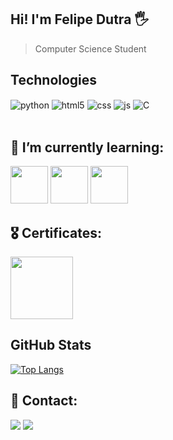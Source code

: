 ## Hi! I'm Felipe Dutra 🖐️
> Computer Science Student

## Technologies 

<div style="display: inline_block">
  <img align="center" alt="python" src="https://img.shields.io/badge/Python-3776AB?style=for-the-badge&logo=python&logoColor=white" />
  <img align="center" alt="html5" src="https://img.shields.io/badge/HTML5-E34F26?style=for-the-badge&logo=html5&logoColor=white" />
  <img align="center" alt="css" src="https://img.shields.io/badge/CSS3-1572B6?style=for-the-badge&logo=css3&logoColor=white" />
  <img align="center" alt="js" src="https://img.shields.io/badge/JavaScript-F7DF1E?style=for-the-badge&logo=javascript&logoColor=black" />
  <img align="center" alt="C" src="https://img.shields.io/badge/C-00599C?style=for-the-badge&logo=c&logoColor=white" />
</div><br/>

## 🌱 I’m currently learning:
   <img src="https://cdn.jsdelivr.net/gh/devicons/devicon@latest/icons/git/git-original.svg" width="60"/> <img src="https://cdn.jsdelivr.net/gh/devicons/devicon@latest/icons/cplusplus/cplusplus-original.svg" width="60"/>
            <img src="https://cdn.jsdelivr.net/gh/devicons/devicon@latest/icons/django/django-plain.svg"  width="60"/>
          

## 🎖️ Certificates:
  <img src="https://github.com/dutra-felipe/dutra-felipe/assets/127852691/15ebf263-8aad-4f49-bb5b-b8649b34fe69" width="100"/>


## GitHub Stats
[![Top Langs](https://github-readme-stats.vercel.app/api/top-langs/?username=dutra-felipe&layout=donut-vertical)](https://github.com/anuraghazra/github-readme-stats)


## 💬 Contact:
    
  <a href="https://www.instagram.com/dutra_felipe_/" target="_blank"><img src="https://img.shields.io/badge/-Instagram-%23E4405F?style=for-the-badge&logo=instagram&logoColor=white" target="_blank"></a>
  <a href="https://www.linkedin.com/in/felipepdutra/" target="_blank"><img src="https://img.shields.io/badge/-LinkedIn-%230077B5?style=for-the-badge&logo=linkedin&logoColor=white" target="_blank"></a>
</div> 
